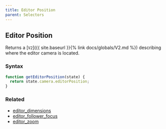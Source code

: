 ```yaml
---
title: Editor Position
parent: Selectors
---
```


## Editor Position

Returns a [`V2`]({{ site.baseurl }}{% link docs/globals/V2.md %}) describing where the editor camera is located.

### Syntax

```js
function getEditorPosition(state) {
  return state.camera.editorPosition;
}
```

### Related

- [editor_dimensions](./editor_dimensions.md)
- [editor_follower_focus](./editor_follower_focus.md)
- [editor_zoom](./editor_zoom.md)
